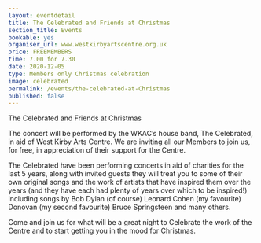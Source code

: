```yaml
---
layout: eventdetail
title: The Celebrated and Friends at Christmas
section_title: Events
bookable: yes
organiser_url: www.westkirbyartscentre.org.uk
price: FREEMEMBERS
time: 7.00 for 7.30
date: 2020-12-05
type: Members only Christmas celebration
image: celebrated
permalink: /events/the-celebrated-at-Christmas
published: false
---
```


The Celebrated and Friends at Christmas

The concert will be performed by the WKAC’s house band, The Celebrated, in aid of West Kirby Arts Centre. We are inviting all our Members to join us, for free, in appreciation of their support for the Centre.

The Celebrated have been performing concerts in aid of charities for the last 5 years, along with invited guests they will treat you to some of their own original songs and the work of artists that have inspired them over the years (and they have each had plenty of years over which to be inspired!) including songs by Bob Dylan (of course) Leonard Cohen (my favourite) Donovan (my second favourite) Bruce Springsteen and many others.

Come and join us for what will be a great night to Celebrate the work of the Centre and to start getting you in the mood for Christmas.

